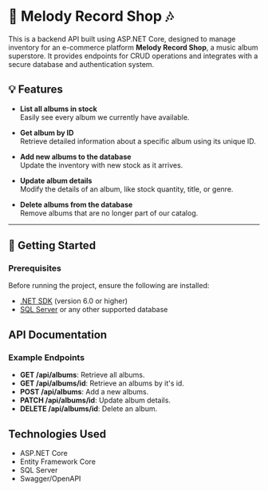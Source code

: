 ﻿# 🎵 Melody Record Shop 🎶

This is a backend API built using ASP.NET Core, designed to manage inventory for an e-commerce platform **Melody Record Shop**, a music album superstore. 
It provides endpoints for CRUD operations and integrates with a secure database and authentication system.



## 💡 Features

- **List all albums in stock**  
  Easily see every album we currently have available.

- **Get album by ID**  
  Retrieve detailed information about a specific album using its unique ID.

- **Add new albums to the database**  
  Update the inventory with new stock as it arrives.

- **Update album details**  
  Modify the details of an album, like stock quantity, title, or genre.

- **Delete albums from the database**  
  Remove albums that are no longer part of our catalog.

---

## 🚀 Getting Started

### Prerequisites

Before running the project, ensure the following are installed:
- [.NET SDK](https://dotnet.microsoft.com/download) (version 6.0 or higher)
- [SQL Server](https://www.microsoft.com/en-us/sql-server) or any other supported database


## API Documentation

### Example Endpoints
- **GET /api/albums**: Retrieve all albums.
- **GET /api/albums/id**: Retrieve an albums by it's id.
- **POST /api/albums**: Add a new albums.
- **PATCH /api/albums/id**: Update album details.
- **DELETE /api/albums/id**: Delete an album.



## Technologies Used
- ASP.NET Core
- Entity Framework Core
- SQL Server
- Swagger/OpenAPI
